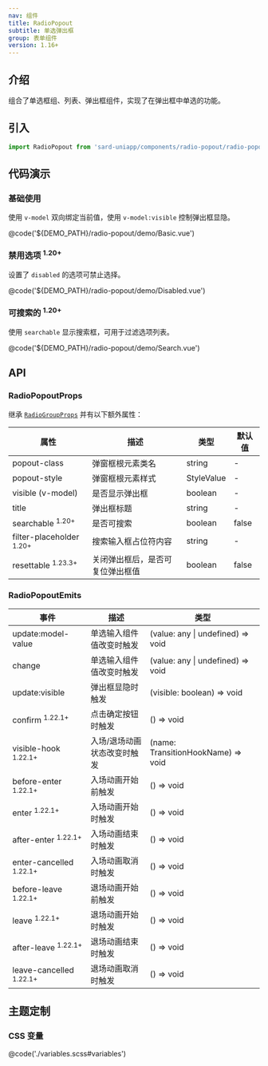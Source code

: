 ```yaml
---
nav: 组件
title: RadioPopout
subtitle: 单选弹出框
group: 表单组件
version: 1.16+
---
```


## 介绍

组合了单选框组、列表、弹出框组件，实现了在弹出框中单选的功能。

## 引入

```ts
import RadioPopout from 'sard-uniapp/components/radio-popout/radio-popout.vue'
```

## 代码演示

### 基础使用

使用 `v-model` 双向绑定当前值，使用 `v-model:visible` 控制弹出框显隐。

@code('${DEMO_PATH}/radio-popout/demo/Basic.vue')

### 禁用选项 <sup>1.20+</sup>

设置了 `disabled` 的选项可禁止选择。

@code('${DEMO_PATH}/radio-popout/demo/Disabled.vue')

### 可搜索的 <sup>1.20+</sup>

使用 `searchable` 显示搜索框，可用于过滤选项列表。

@code('${DEMO_PATH}/radio-popout/demo/Search.vue')

## API

### RadioPopoutProps

继承 [`RadioGroupProps`](./radio#RadioGroupProps) 并有以下额外属性：

| 属性                                | 描述                             | 类型       | 默认值 |
| ----------------------------------- | -------------------------------- | ---------- | ------ |
| popout-class                        | 弹窗框根元素类名                 | string     | -      |
| popout-style                        | 弹窗框根元素样式                 | StyleValue | -      |
| visible (v-model)                   | 是否显示弹出框                   | boolean    | -      |
| title                               | 弹出框标题                       | string     | -      |
| searchable <sup>1.20+</sup>         | 是否可搜索                       | boolean    | false  |
| filter-placeholder <sup>1.20+</sup> | 搜索输入框占位符内容             | string     | -      |
| resettable <sup>1.23.3+</sup>       | 关闭弹出框后，是否可复位弹出框值 | boolean    | false  |

### RadioPopoutEmits

| 事件                               | 描述                        | 类型                               |
| ---------------------------------- | --------------------------- | ---------------------------------- |
| update:model-value                 | 单选输入组件值改变时触发    | (value: any \| undefined) => void  |
| change                             | 单选输入组件值改变时触发    | (value: any \| undefined) => void  |
| update:visible                     | 弹出框显隐时触发            | (visible: boolean) => void         |
| confirm <sup>1.22.1+</sup>         | 点击确定按钮时触发          | () => void                         |
| visible-hook <sup>1.22.1+</sup>    | 入场/退场动画状态改变时触发 | (name: TransitionHookName) => void |
| before-enter <sup>1.22.1+</sup>    | 入场动画开始前触发          | () => void                         |
| enter <sup>1.22.1+</sup>           | 入场动画开始时触发          | () => void                         |
| after-enter <sup>1.22.1+</sup>     | 入场动画结束时触发          | () => void                         |
| enter-cancelled <sup>1.22.1+</sup> | 入场动画取消时触发          | () => void                         |
| before-leave <sup>1.22.1+</sup>    | 退场动画开始前触发          | () => void                         |
| leave <sup>1.22.1+</sup>           | 退场动画开始时触发          | () => void                         |
| after-leave <sup>1.22.1+</sup>     | 退场动画结束时触发          | () => void                         |
| leave-cancelled <sup>1.22.1+</sup> | 退场动画取消时触发          | () => void                         |

## 主题定制

### CSS 变量

@code('./variables.scss#variables')
